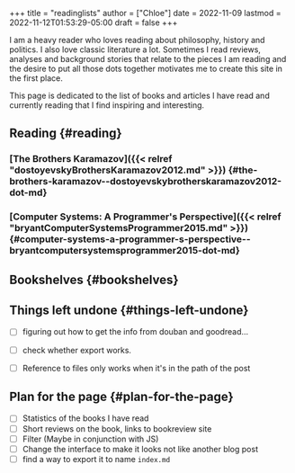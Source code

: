 +++
title = "readinglists"
author = ["Chloe"]
date = 2022-11-09
lastmod = 2022-11-12T01:53:29-05:00
draft = false
+++

I am a heavy reader who loves reading about philosophy, history and
politics. I also love classic literature a lot. Sometimes I read
reviews, analyses and background stories that relate to the pieces I
am reading and the desire to put all those dots together motivates me
to create this site in the first place.

This page is dedicated to the list of books and articles I have read and currently
reading that I find inspiring and interesting.


## Reading {#reading}


### [The Brothers Karamazov]({{< relref "dostoyevskyBrothersKaramazov2012.md" >}}) {#the-brothers-karamazov--dostoyevskybrotherskaramazov2012-dot-md}


### [Computer Systems: A Programmer's Perspective]({{< relref "bryantComputerSystemsProgrammer2015.md" >}}) {#computer-systems-a-programmer-s-perspective--bryantcomputersystemsprogrammer2015-dot-md}


## Bookshelves {#bookshelves}


## Things left undone {#things-left-undone}

-   [ ] figuring out how to get the info from douban and goodread...
-   [ ] check whether export works.
-   [ ] Reference to files only works when it's in the path of the post


## Plan for the page {#plan-for-the-page}

-   [ ] Statistics of the books I have read
-   [ ] Short reviews on the book, links to bookreview site
-   [ ] Filter (Maybe in conjunction with JS)
-   [ ] Change the interface to make it looks not like another blog post
-   [ ] find a way to export it to name `index.md`
